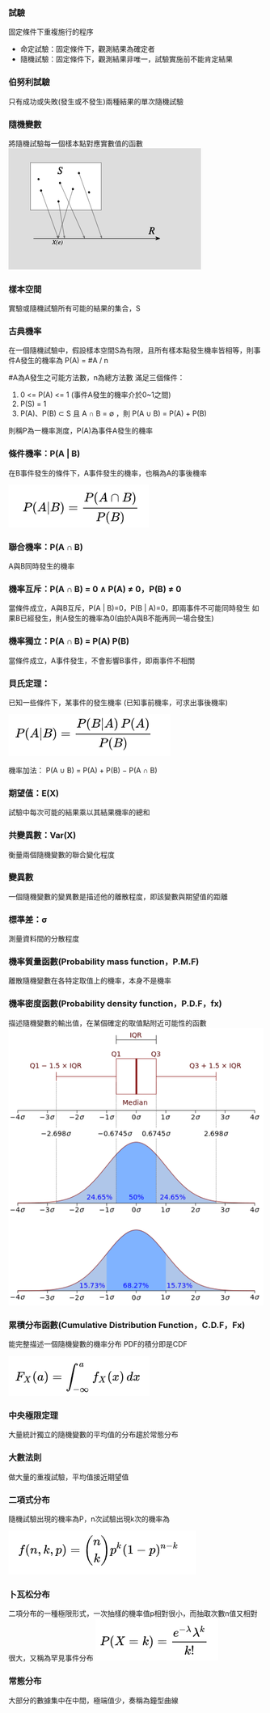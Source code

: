### 試驗
固定條件下重複施行的程序
* 命定試驗：固定條件下，觀測結果為確定者
* 隨機試驗：固定條件下，觀測結果非唯一，試驗實施前不能肯定結果

### 伯努利試驗
只有成功或失敗(發生或不發生)兩種結果的單次隨機試驗

### 隨機變數
將隨機試驗每一個樣本點對應實數值的函數
![](assets/markdown-img-paste-20211008215703106.png)

### 樣本空間
實驗或隨機試驗所有可能的結果的集合，S

### 古典機率
在一個隨機試驗中，假設樣本空間S為有限，且所有樣本點發生機率皆相等，則事件A發生的機率為
P(A) = #A / n

 #A為A發生之可能方法數，n為總方法數
滿足三個條件：
1. 0 <= P(A) <= 1 (事件A發生的機率介於0~1之間)
2. P(S) = 1
3. P(A)、P(B) ⊂ S 且 A ∩ B = ∅ ，則 P(A ∪ B) = P(A) + P(B)

則稱P為一機率測度，P(A)為事件A發生的機率


### 條件機率：P(A | B)
在B事件發生的條件下，A事件發生的機率，也稱為A的事後機率

![](assets/markdown-img-paste-20211008205552493.png)

### 聯合機率：P(A ∩ B)
A與B同時發生的機率

### 機率互斥：P(A ∩ B) = 0 ∧ P(A) ≠ 0，P(B) ≠ 0
當條件成立，A與B互斥，P(A | B)=0，P(B | A)=0，即兩事件不可能同時發生
如果B已經發生，則A發生的機率為0(由於A與B不能再同一場合發生)

### 機率獨立：P(A ∩ B) = P(A) P(B)
當條件成立，A事件發生，不會影響B事件，即兩事件不相關

### 貝氏定理：
已知一些條件下，某事件的發生機率
(已知事前機率，可求出事後機率)

![](assets/markdown-img-paste-20211008213516897.png)

機率加法：
 P(A ∪ B) = P(A) + P(B) − P(A ∩ B)

### 期望值：E(X)
試驗中每次可能的結果乘以其結果機率的總和

### 共變異數：Var(X)
衡量兩個隨機變數的聯合變化程度

### 變異數
一個隨機變數的變異數是描述他的離散程度，即該變數與期望值的距離

### 標準差：σ
測量資料間的分散程度

### 機率質量函數(Probability mass function，P.M.F)
離散隨機變數在各特定取值上的機率，本身不是機率

### 機率密度函數(Probability density function，P.D.F，fx)
描述隨機變數的輸出值，在某個確定的取值點附近可能性的函數
![](assets/markdown-img-paste-20211008220056921.png)

### 累積分布函數(Cumulative Distribution Function，C.D.F，Fx)
能完整描述一個隨機變數的機率分布
PDF的積分即是CDF

![](assets/markdown-img-paste-20211021164853871.png)

### 中央極限定理
大量統計獨立的隨機變數的平均值的分布趨於常態分布

### 大數法則
做大量的重複試驗，平均值接近期望值

### 二項式分布
隨機試驗出現的機率為P，n次試驗出現k次的機率為

![](assets/markdown-img-paste-20211021164051597.png)

### 卜瓦松分布
二項分布的一種極限形式，一次抽樣的機率值p相對很小，而抽取次數n值又相對很大，又稱為罕見事件分布
![](assets/markdown-img-paste-20211021164736613.png)

### 常態分布
大部分的數據集中在中間，極端值少，奏稱為鐘型曲線
